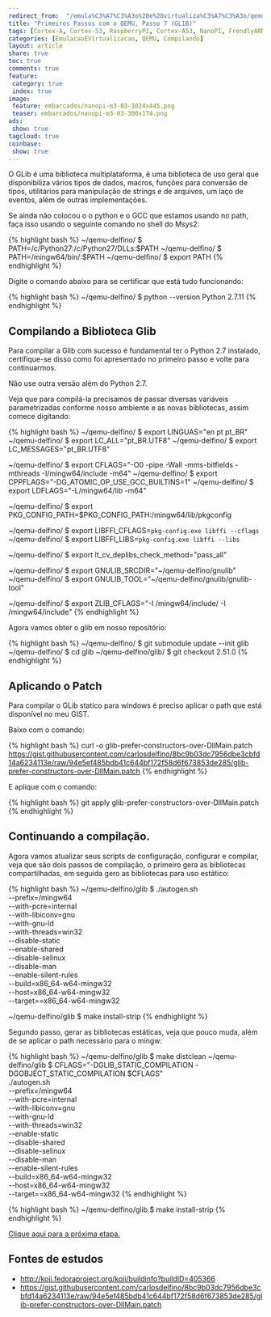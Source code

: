 ```yaml
---
redirect_from:  "/emula%C3%A7%C3%A3o%20e%20virtualiza%C3%A7%C3%A3o/qemu/compilando/Primeiros_Passos_com_o_QEMU-parte-7/"
title: "Primeiros Passos com o QEMU, Passo 7 (GLIB)" 
tags: [Cortex-A, Cortex-53, RaspberryPI, Cortex-A53, NanoPI, FrendlyARM, ARM, Intel, TBB,  Emulação, Virtualização, KVM, QEMU, VMware, VirtualBox, VBox, Hiper-V, Xen, GNU ARM Eclipse, Eclipse, Windows, RTOS, uOS, ]
categories: [EmulacaoEVirtualizacao, QEMU, Compilando]
layout: article
share: true
toc: true
comments: true
feature:
 category: true
 index: true
image:
 feature: embarcados/nanopi-m3-03-1024x445.png
 teaser: embarcados/nanopi-m3-03-300x174.png
ads: 
 show: true
tagcloud: true
coinbase:
 show: true
---
```


O GLib é uma biblioteca multiplataforma, é uma biblioteca de uso geral que disponibiliza vários tipos de dados, macros, funções para conversão de tipos, utilitários para manipulação de strings e de arquivos, um laço de eventos, além de outras implementações.

<!--more-->

Se ainda não colocou o o python e o GCC que estamos usando no path, faça isso usando o seguinte comando no shell do Msys2:

{% highlight bash %}
~/qemu-delfino/ $ PATH=/c/Python27:/c/Python27/DLLs:$PATH
~/qemu-delfino/ $ PATH=/mingw64/bin/:$PATH
~/qemu-delfino/ $ export PATH
{% endhighlight %}

Digite o comando abaixo para se certificar que está tudo funcionando:

{% highlight bash %}
~/qemu-delfino/ $ python --version
Python 2.7.11
{% endhighlight %}


## Compilando a Biblioteca Glib

Para compilar a Glib com sucesso é fundamental ter o Python 2.7 instalado, 
certifique-se disso como foi apresentado no primeiro passo e volte para continuarmos. 

Não use outra versão além do Python 2.7.


Veja que para compilá-la precisamos de passar diversas variáveis parametrizadas 
conforme nosso ambiente e as novas bibliotecas, assim comece digitando:

{% highlight bash %}
~/qemu-delfino/ $ export LINGUAS="en pt pt_BR"
~/qemu-delfino/ $ export LC_ALL="pt_BR.UTF8"
~/qemu-delfino/ $ export LC_MESSAGES="pt_BR.UTF8"

~/qemu-delfino/ $ export CFLAGS="-O0 -pipe -Wall -mms-bitfields -mthreads -I/mingw64/include -m64"
~/qemu-delfino/ $ export CPPFLAGS="-DG_ATOMIC_OP_USE_GCC_BUILTINS=1"
~/qemu-delfino/ $ export LDFLAGS="-L/mingw64/lib -m64"

~/qemu-delfino/ $ export PKG_CONFIG_PATH=$PKG_CONFIG_PATH:/mingw64/lib/pkgconfig 

~/qemu-delfino/ $ export LIBFFI_CFLAGS=`pkg-config.exe libffi --cflags`
~/qemu-delfino/ $ export LIBFFI_LIBS=`pkg-config.exe libffi --libs`

~/qemu-delfino/ $ export lt_cv_deplibs_check_method="pass_all"

~/qemu-delfino/ $ export GNULIB_SRCDIR="~/qemu-delfino/gnulib"  
~/qemu-delfino/ $ export GNULIB_TOOL="~/qemu-delfino/gnulib/gnulib-tool"

~/qemu-delfino/ $ export ZLIB_CFLAGS="-I /mingw64/include/ -I /mingw64/include"
{% endhighlight %}


Agora vamos obter o glib em nosso repositório:

{% highlight bash %}
~/qemu-delfino/ $ git submodule update --init glib
~/qemu-delfino/ $ cd glib
~/qemu-delfino/glib/ $ git checkout 2.51.0
{% endhighlight %}

## Aplicando o Patch 

Para compilar o GLib statico para windows é preciso aplicar o path que está 
disponível no meu GIST.

Baixo com o comando:

{% highlight bash %} 
curl -o glib-prefer-constructors-over-DllMain.patch https://gist.githubusercontent.com/carlosdelfino/8bc9b03dc7956dbe3cbfd14a6234113e/raw/94e5ef485bdb41c644bf172f58d6f673853de285/glib-prefer-constructors-over-DllMain.patch
{% endhighlight %}

E aplique com o comando:

{% highlight bash %} 
git apply  glib-prefer-constructors-over-DllMain.patch 
{% endhighlight %}


## Continuando a compilação.

Agora vamos atualizar seus scripts de configuração, configurar e compilar, veja que são 
dois passos de compilação, o primeiro gera as bibliotecas compartilhadas, em
seguida gero as bibliotecas para uso estático:

{% highlight bash %} 
~/qemu-delfino/glib $ ./autogen.sh \
            --prefix=/mingw64 \
            --with-pcre=internal \
            --with-libiconv=gnu \
            --with-gnu-ld \
            --with-threads=win32 \
            --disable-static \
            --enable-shared \
            --disable-selinux  \
            --disable-man \
            --enable-silent-rules \
            --build=x86_64-w64-mingw32 \
            --host=x86_64-w64-mingw32 \
            --target==x86_64-w64-mingw32 

~/qemu-delfino/glib $ make install-strip
{% endhighlight %}

Segundo passo, gerar as bibliotecas estáticas, veja que pouco muda, além de se
aplicar o path necessário para o mingw:


{% highlight bash %}
~/qemu-delfino/glib $ make distclean
~/qemu-delfino/glib $ CFLAGS="-DGLIB_STATIC_COMPILATION -DGOBJECT_STATIC_COMPILATION $CFLAGS" \
        ./autogen.sh \
            --prefix=/mingw64 \
            --with-pcre=internal \
            --with-libiconv=gnu \
            --with-gnu-ld \
            --with-threads=win32 \
            --enable-static \
            --disable-shared \
            --disable-selinux  \
            --disable-man \
            --enable-silent-rules \
            --build=x86_64-w64-mingw32 \
            --host=x86_64-w64-mingw32 \
            --target==x86_64-w64-mingw32 
{% endhighlight %}

{% highlight bash %}
~/qemu-delfino/glib $ make install-strip
{% endhighlight %}

[Clique aqui para a próxima etapa.](http://carlosdelfino.eti.br/emulacaoevirtualizacao/qemu/compilando/Primeiros_Passos_com_o_QEMU-passo-8/)

## Fontes de estudos

 * http://koji.fedoraproject.org/koji/buildinfo?buildID=405366
 * https://gist.githubusercontent.com/carlosdelfino/8bc9b03dc7956dbe3cbfd14a6234113e/raw/94e5ef485bdb41c644bf172f58d6f673853de285/glib-prefer-constructors-over-DllMain.patch
 